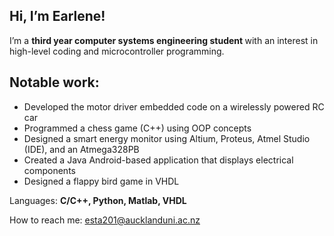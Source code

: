 ## Hi, I’m Earlene!
I’m a <b> third year computer systems engineering student </b> with an interest in high-level coding and microcontroller programming.

## Notable work: 
- Developed the motor driver embedded code on a wirelessly powered RC car
- Programmed a chess game (C++) using OOP concepts
- Designed a smart energy monitor using Altium, Proteus, Atmel Studio (IDE), and an Atmega328PB
- Created a Java Android-based application that displays electrical components
- Designed a flappy bird game in VHDL

Languages: <b> C/C++, Python, Matlab, VHDL </b> 
  
<n> </n> How to reach me: esta201@aucklanduni.ac.nz

<!---
Esta201/Esta201 is a ✨ special ✨ repository because its `README.md` (this file) appears on your GitHub profile.
You can click the Preview link to take a look at your changes.
--->
